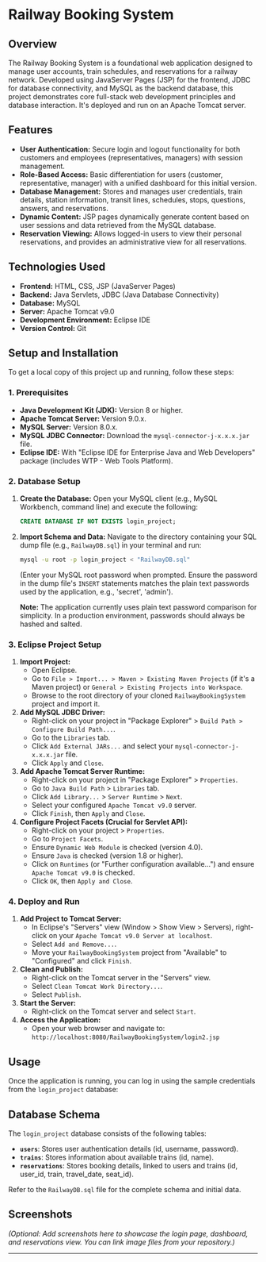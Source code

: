# Railway Booking System

## Overview

The Railway Booking System is a foundational web application designed to manage user accounts, train schedules, and reservations for a railway network. Developed using JavaServer Pages (JSP) for the frontend, JDBC for database connectivity, and MySQL as the backend database, this project demonstrates core full-stack web development principles and database interaction. It's deployed and run on an Apache Tomcat server.

## Features

* **User Authentication:** Secure login and logout functionality for both customers and employees (representatives, managers) with session management.
* **Role-Based Access:** Basic differentiation for users (customer, representative, manager) with a unified dashboard for this initial version.
* **Database Management:** Stores and manages user credentials, train details, station information, transit lines, schedules, stops, questions, answers, and reservations.
* **Dynamic Content:** JSP pages dynamically generate content based on user sessions and data retrieved from the MySQL database.
* **Reservation Viewing:** Allows logged-in users to view their personal reservations, and provides an administrative view for all reservations.

## Technologies Used

* **Frontend:** HTML, CSS, JSP (JavaServer Pages)
* **Backend:** Java Servlets, JDBC (Java Database Connectivity)
* **Database:** MySQL
* **Server:** Apache Tomcat v9.0
* **Development Environment:** Eclipse IDE
* **Version Control:** Git

## Setup and Installation

To get a local copy of this project up and running, follow these steps:

### 1. Prerequisites

* **Java Development Kit (JDK):** Version 8 or higher.
* **Apache Tomcat Server:** Version 9.0.x.
* **MySQL Server:** Version 8.0.x.
* **MySQL JDBC Connector:** Download the `mysql-connector-j-x.x.x.jar` file.
* **Eclipse IDE:** With "Eclipse IDE for Enterprise Java and Web Developers" package (includes WTP - Web Tools Platform).

### 2. Database Setup

1.  **Create the Database:**
    Open your MySQL client (e.g., MySQL Workbench, command line) and execute the following:
    ```sql
    CREATE DATABASE IF NOT EXISTS login_project;
    ```
2.  **Import Schema and Data:**
    Navigate to the directory containing your SQL dump file (e.g., `RailwayDB.sql`) in your terminal and run:
    ```bash
    mysql -u root -p login_project < "RailwayDB.sql"
    ```
    (Enter your MySQL root password when prompted. Ensure the password in the dump file's `INSERT` statements matches the plain text passwords used by the application, e.g., 'secret', 'admin').

    **Note:** The application currently uses plain text password comparison for simplicity. In a production environment, passwords should always be hashed and salted.

### 3. Eclipse Project Setup

1.  **Import Project:**
    * Open Eclipse.
    * Go to `File > Import... > Maven > Existing Maven Projects` (if it's a Maven project) or `General > Existing Projects into Workspace`.
    * Browse to the root directory of your cloned `RailwayBookingSystem` project and import it.
2.  **Add MySQL JDBC Driver:**
    * Right-click on your project in "Package Explorer" > `Build Path > Configure Build Path...`.
    * Go to the `Libraries` tab.
    * Click `Add External JARs...` and select your `mysql-connector-j-x.x.x.jar` file.
    * Click `Apply` and `Close`.
3.  **Add Apache Tomcat Server Runtime:**
    * Right-click on your project in "Package Explorer" > `Properties`.
    * Go to `Java Build Path` > `Libraries` tab.
    * Click `Add Library...` > `Server Runtime` > `Next`.
    * Select your configured `Apache Tomcat v9.0` server.
    * Click `Finish`, then `Apply` and `Close`.
4.  **Configure Project Facets (Crucial for Servlet API):**
    * Right-click on your project > `Properties`.
    * Go to `Project Facets`.
    * Ensure `Dynamic Web Module` is checked (version 4.0).
    * Ensure `Java` is checked (version 1.8 or higher).
    * Click on `Runtimes` (or "Further configuration available...") and ensure `Apache Tomcat v9.0` is checked.
    * Click `OK`, then `Apply and Close`.

### 4. Deploy and Run

1.  **Add Project to Tomcat Server:**
    * In Eclipse's "Servers" view (Window > Show View > Servers), right-click on your `Apache Tomcat v9.0 Server at localhost`.
    * Select `Add and Remove...`.
    * Move your `RailwayBookingSystem` project from "Available" to "Configured" and click `Finish`.
2.  **Clean and Publish:**
    * Right-click on the Tomcat server in the "Servers" view.
    * Select `Clean Tomcat Work Directory...`.
    * Select `Publish`.
3.  **Start the Server:**
    * Right-click on the Tomcat server and select `Start`.
4.  **Access the Application:**
    * Open your web browser and navigate to:
        `http://localhost:8080/RailwayBookingSystem/login2.jsp`

## Usage

Once the application is running, you can log in using the sample credentials from the `login_project` database:


## Database Schema

The `login_project` database consists of the following tables:

* **`users`**: Stores user authentication details (id, username, password).
* **`trains`**: Stores information about available trains (id, name).
* **`reservations`**: Stores booking details, linked to users and trains (id, user_id, train, travel_date, seat_id).

Refer to the `RailwayDB.sql` file for the complete schema and initial data.

## Screenshots

*(Optional: Add screenshots here to showcase the login page, dashboard, and reservations view. You can link image files from your repository.)*

---
